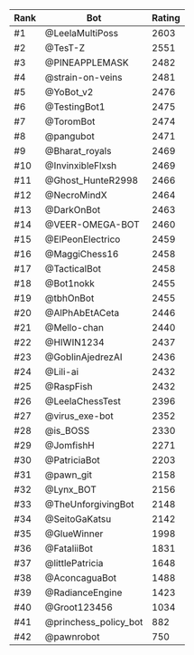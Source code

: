 Rank|Bot|Rating
---|---|---
#1|@LeelaMultiPoss|2603
#2|@TesT-Z|2551
#3|@PINEAPPLEMASK|2482
#4|@strain-on-veins|2481
#5|@YoBot_v2|2476
#6|@TestingBot1|2475
#7|@ToromBot|2474
#8|@pangubot|2471
#9|@Bharat_royals|2469
#10|@InvinxibleFlxsh|2469
#11|@Ghost_HunteR2998|2466
#12|@NecroMindX|2464
#13|@DarkOnBot|2463
#14|@VEER-OMEGA-BOT|2460
#15|@ElPeonElectrico|2459
#16|@MaggiChess16|2458
#17|@TacticalBot|2458
#18|@Bot1nokk|2455
#19|@tbhOnBot|2455
#20|@AlPhAbEtACeta|2446
#21|@Mello-chan|2440
#22|@HIWIN1234|2437
#23|@GoblinAjedrezAI|2436
#24|@Lili-ai|2432
#25|@RaspFish|2432
#26|@LeelaChessTest|2396
#27|@virus_exe-bot|2352
#28|@is_BOSS|2330
#29|@JomfishH|2271
#30|@PatriciaBot|2203
#31|@pawn_git|2158
#32|@Lynx_BOT|2156
#33|@TheUnforgivingBot|2148
#34|@SeitoGaKatsu|2142
#35|@GlueWinner|1998
#36|@FataliiBot|1831
#37|@littlePatricia|1648
#38|@AconcaguaBot|1488
#39|@RadianceEngine|1423
#40|@Groot123456|1034
#41|@princhess_policy_bot|882
#42|@pawnrobot|750
